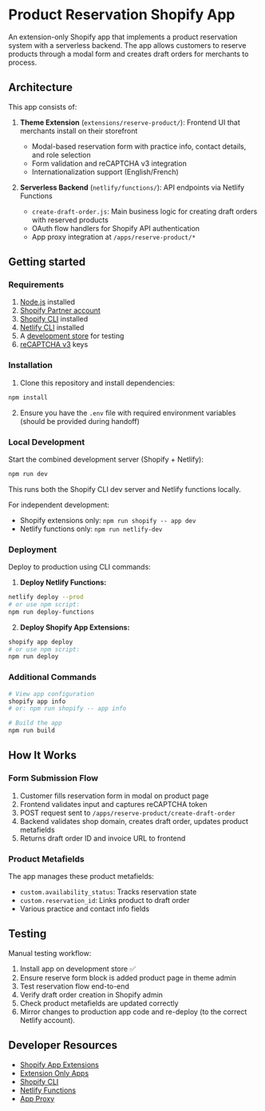 # Product Reservation Shopify App

An extension-only Shopify app that implements a product reservation system with a serverless backend. The app allows customers to reserve products through a modal form and creates draft orders for merchants to process.

## Architecture

This app consists of:

1. **Theme Extension** (`extensions/reserve-product/`): Frontend UI that merchants install on their storefront

   - Modal-based reservation form with practice info, contact details, and role selection
   - Form validation and reCAPTCHA v3 integration
   - Internationalization support (English/French)

2. **Serverless Backend** (`netlify/functions/`): API endpoints via Netlify Functions
   - `create-draft-order.js`: Main business logic for creating draft orders with reserved products
   - OAuth flow handlers for Shopify API authentication
   - App proxy integration at `/apps/reserve-product/*`

## Getting started

### Requirements

1. [Node.js](https://nodejs.org/en/download/) installed
1. [Shopify Partner account](https://partners.shopify.com/signup)
1. [Shopify CLI](https://shopify.dev/docs/apps/tools/cli) installed
1. [Netlify CLI](https://docs.netlify.com/cli/get-started/) installed
1. A [development store](https://help.shopify.com/en/partners/dashboard/development-stores#create-a-development-store) for testing
1. [reCAPTCHA v3](https://developers.google.com/recaptcha/docs/v3) keys

### Installation

1. Clone this repository and install dependencies:

```bash
npm install
```

2. Ensure you have the `.env` file with required environment variables (should be provided during handoff)

### Local Development

Start the combined development server (Shopify + Netlify):

```bash
npm run dev
```

This runs both the Shopify CLI dev server and Netlify functions locally.

For independent development:

- Shopify extensions only: `npm run shopify -- app dev`
- Netlify functions only: `npm run netlify-dev`

### Deployment

Deploy to production using CLI commands:

1. **Deploy Netlify Functions:**

```bash
netlify deploy --prod
# or use npm script:
npm run deploy-functions
```

2. **Deploy Shopify App Extensions:**

```bash
shopify app deploy
# or use npm script:
npm run deploy
```

### Additional Commands

```bash
# View app configuration
shopify app info
# or: npm run shopify -- app info

# Build the app
npm run build
```

## How It Works

### Form Submission Flow

1. Customer fills reservation form in modal on product page
2. Frontend validates input and captures reCAPTCHA token
3. POST request sent to `/apps/reserve-product/create-draft-order`
4. Backend validates shop domain, creates draft order, updates product metafields
5. Returns draft order ID and invoice URL to frontend

### Product Metafields

The app manages these product metafields:

- `custom.availability_status`: Tracks reservation state
- `custom.reservation_id`: Links product to draft order
- Various practice and contact info fields

## Testing

Manual testing workflow:

1. Install app on development store ✅
2. Ensure reserve form block is added product page in theme admin
3. Test reservation flow end-to-end
4. Verify draft order creation in Shopify admin
5. Check product metafields are updated correctly
6. Mirror changes to production app code and re-deploy (to the correct Netlify account).

## Developer Resources

- [Shopify App Extensions](https://shopify.dev/docs/apps/build/app-extensions)
- [Extension Only Apps](https://shopify.dev/docs/apps/build/app-extensions/build-extension-only-app)
- [Shopify CLI](https://shopify.dev/docs/apps/tools/cli)
- [Netlify Functions](https://docs.netlify.com/functions/overview/)
- [App Proxy](https://shopify.dev/docs/apps/build/online-store/app-proxies)
